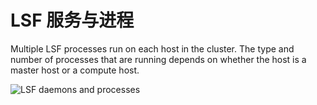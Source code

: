 # LSF 服务与进程

Multiple LSF processes run on each host in the cluster. The type and number of processes that are running depends on whether the host is a master host or a compute host.

![LSF daemons and processes](https://www.ibm.com/support/knowledgecenter/SSWRJV_10.1.0/lsf_foundations/lsf_processes_summary.jpg)